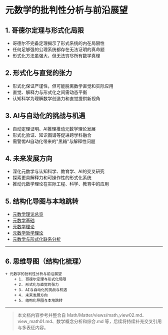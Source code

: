 # 元数学的批判性分析与前沿展望

## 1. 哥德尔定理与形式化局限

- 哥德尔不完备定理揭示了形式系统的内在局限性
- 任何足够强的公理系统都存在无法证明的真命题
- 形式化方法虽强大，但无法穷尽所有数学真理

## 2. 形式化与直觉的张力

- 形式化保证严谨性，但可能脱离数学直觉和实际应用
- 直觉、解释力与形式化之间需动态平衡
- 认知科学为理解数学创造力和直觉提供新视角

## 3. AI与自动化的挑战与机遇

- 自动定理证明、AI推理推动元数学理论发展
- 形式化验证、知识图谱等促进跨学科融合
- 需警惕AI自动化带来的"黑箱"与解释性问题

## 4. 未来发展方向

- 深化元数学与认知科学、教育学、AI的交叉研究
- 探索更具解释力和可操作性的形式化系统
- 推动元数学理论在实际工程、科学、教育中的应用

## 5. 结构化导图与本地跳转

- [元数学理论总览](./00-元数学理论总览.md)
- [元数学基础](./01-元数学基础.md)
- [元数学理论](./02-元数学理论.md)
- [元数学哲学理论](./03-元数学哲学理论.md)
- [元数学与形式化联系分析](./04-元数学与形式化联系分析.md)

---

## 6. 思维导图（结构化梳理）

```text
+ 元数学的批判性分析与前沿展望
    + 1. 哥德尔定理与形式化局限
    + 2. 形式化与直觉的张力
    + 3. AI与自动化的挑战与机遇
    + 4. 未来发展方向
    + 5. 结构化导图与本地跳转
```

---

> 本文档内容参考并整合自 Math/Matter/views/math_view02.md、view_math01.md、数学概念分析和综合.md 等，后续将持续补充交叉引用与多表征内容。
